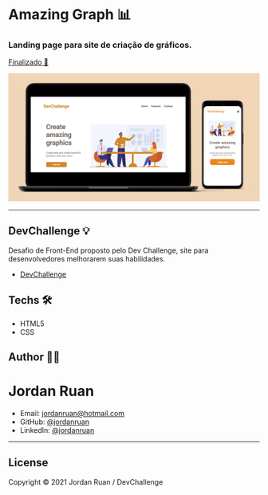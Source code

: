 # Amazing Graph 📊
  ### Landing page para site de criação de gráficos. 
  <a href="https://jordanruan.github.io/AmazingGraph/">Finalizado 🚀</a>

![banner](https://github.com/jordanruan/AmazingGraph/blob/main/design/desktop-mobile.png?raw=true)


---
## DevChallenge 💡
Desafio de Front-End proposto pelo Dev Challenge, site para desenvolvedores melhorarem suas habilidades.
- <a href="https://devchallenge.com.br/challenges/5ec9a7fc10e94a38493d3910/details">DevChallenge</a>

## Techs 🛠
- HTML5
- CSS


## Author 👨‍💻

  # Jordan Ruan

  
- Email: jordanruan@hotmail.com 
- GitHub: [@jordanruan](https://github.com/jordanruan)
- LinkedIn: [@jordanruan](https://linkedin.com/in/jordanruan)




---

## License

Copyright © 2021 Jordan Ruan / DevChallenge
